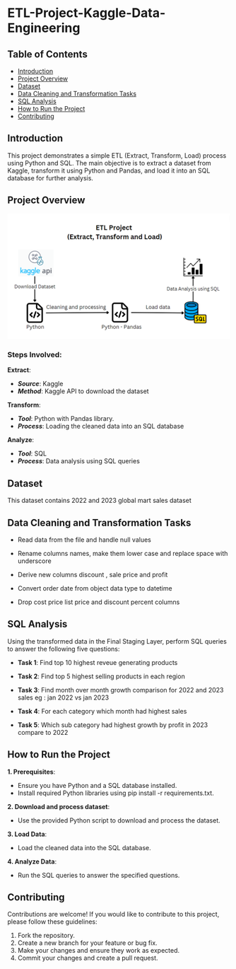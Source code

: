 # ETL-Project-Kaggle-Data-Engineering 

## Table of Contents

- [Introduction](#introduction)
- [Project Overview](#project-overview)
- [Dataset](#dataset)
- [Data Cleaning and Transformation Tasks](#data-cleaning-and-transformation-tasks)
- [SQL Analysis](#SQL-Analysis)
- [How to Run the Project](#how-to-run-the-project)
- [Contributing](#contributing)

## Introduction

This project demonstrates a simple ETL (Extract, Transform, Load) process using Python and SQL. The main objective is to extract a dataset from Kaggle, transform it using Python and Pandas, and load it into an SQL database for further analysis.

## Project Overview
![Alt Text](ETL.png) <br>

### Steps Involved:
**Extract**: 
- ***Source***: Kaggle
- ***Method***: Kaggle API to download the dataset
  
**Transform**:
- ***Tool***: Python with Pandas library.
- ***Process***: Loading the cleaned data into an SQL database

**Analyze**:
- ***Tool***: SQL
- ***Process***: Data analysis using SQL queries

## Dataset

This dataset contains 2022 and 2023 global mart sales dataset

## Data Cleaning and Transformation Tasks

- Read data from the file and handle null values

- Rename columns names, make them lower case and replace space with underscore
  
- Derive new columns discount , sale price and profit
  
- Convert order date from object data type to datetime
  
- Drop cost price list price and discount percent columns

## SQL Analysis

Using the transformed data in the Final Staging Layer, perform SQL queries to answer the following five questions:

- **Task 1**: Find top 10 highest reveue generating products 

- **Task 2**: Find top 5 highest selling products in each region
  
- **Task 3**: Find month over month growth comparison for 2022 and 2023 sales eg : jan 2022 vs jan 2023
  
- **Task 4**: For each category which month had highest sales 
  
- **Task 5**: Which sub category had highest growth by profit in 2023 compare to 2022

## How to Run the Project

 **1. Prerequisites**:
- Ensure you have Python and a SQL database installed.
- Install required Python libraries using pip install -r requirements.txt.

**2. Download and process dataset**: 
- Use the provided Python script to download and process the dataset.

**3. Load Data**:
- Load the cleaned data into the SQL database.

**4. Analyze Data**: 
- Run the SQL queries to answer the specified questions.

## Contributing

Contributions are welcome! If you would like to contribute to this project, please follow these guidelines:

1. Fork the repository.
2. Create a new branch for your feature or bug fix.
3. Make your changes and ensure they work as expected.
4. Commit your changes and create a pull request.

